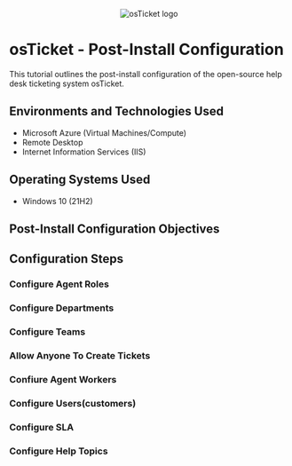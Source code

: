 <p align="center">
<img src="https://i.imgur.com/Clzj7Xs.png" alt="osTicket logo"/>
</p>

<h1>osTicket - Post-Install Configuration</h1>
This tutorial outlines the post-install configuration of the open-source help desk ticketing system osTicket.<br />

<h2>Environments and Technologies Used</h2>

- Microsoft Azure (Virtual Machines/Compute)
- Remote Desktop
- Internet Information Services (IIS)

<h2>Operating Systems Used </h2>

- Windows 10</b> (21H2)

<h2>Post-Install Configuration Objectives</h2>


<h2>Configuration Steps</h2>

<h3>Configure Agent Roles</h3>

<h3>Configure Departments</h3>

<h3>Configure Teams </h3>

<h3>Allow Anyone To Create Tickets</h3>

<h3>Confiure Agent Workers</h3>


<h3>Configure Users(customers)</h3>

<h3>Configure SLA</h3>

<h3>Configure Help Topics</h3>
<br />
